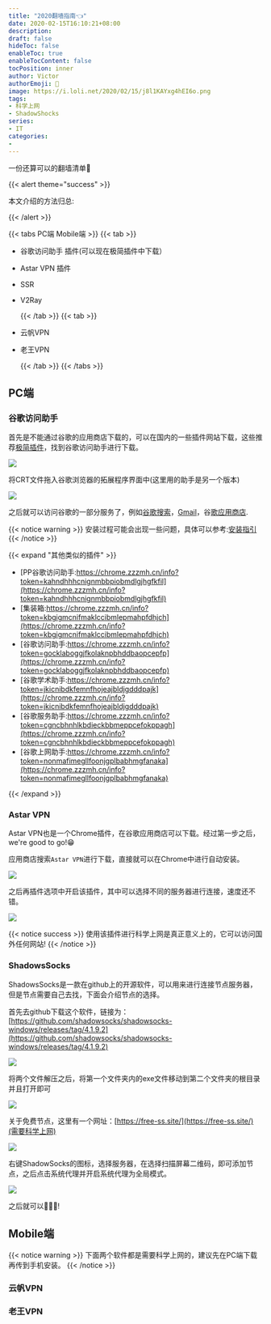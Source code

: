 ```yaml
---
title: "2020翻墙指南👈"
date: 2020-02-15T16:10:21+08:00
description:
draft: false
hideToc: false
enableToc: true
enableTocContent: false
tocPosition: inner
author: Victor
authorEmoji: 👻
image: https://i.loli.net/2020/02/15/j8l1KAYxg4hEI6o.png
tags:
- 科学上网
- ShadowShocks
series:
- IT
categories:
-
---
```


一份还算可以的翻墙清单:card_index:

<!--more-->

{{< alert theme="success" >}}

本文介绍的方法归总:

{{< /alert >}}

{{< tabs PC端 Mobile端 >}}
  {{< tab >}}

- 谷歌访问助手 插件(可以现在极简插件中下载）
- Astar VPN 插件
- SSR
- V2Ray

  {{< /tab >}}
  {{< tab >}}

* 云帆VPN
* 老王VPN

  {{< /tab >}}
{{< /tabs >}}

## PC端

### 谷歌访问助手

首先是不能通过谷歌的应用商店下载的，可以在国内的一些插件网站下载，这些推荐[极简插件](https://chrome.zzzmh.cn/)，找到谷歌访问助手进行下载。

![](https://i.loli.net/2020/02/15/Uw5Mbl28tV1ZxIv.png)

将CRT文件拖入谷歌浏览器的拓展程序界面中(这里用的助手是另一个版本)

![](https://i.loli.net/2020/02/15/u5RtMNYjCoVQacw.png)

之后就可以访问谷歌的一部分服务了，例如[谷歌搜索](https://www.google.com/)，[Gmail](https://mail.google.com/mail/u/0/#inbox)，谷[歌应用商店](https://chrome.google.com/webstore).

{{< notice warning >}}
安装过程可能会出现一些问题，具体可以参考:[安装指引](https://chrome.zzzmh.cn/help?token=setup)
{{< /notice >}}

{{< expand "其他类似的插件" >}}

* [PP谷歌访问助手:https://chrome.zzzmh.cn/info?token=kahndhhhcnignmbbpiobmdlgjhgfkfil](https://chrome.zzzmh.cn/info?token=kahndhhhcnignmbbpiobmdlgjhgfkfil)
* [集装箱:https://chrome.zzzmh.cn/info?token=kbgigmcnifmaklccibmlepmahpfdhjch](https://chrome.zzzmh.cn/info?token=kbgigmcnifmaklccibmlepmahpfdhjch)
* [谷歌访问助手:https://chrome.zzzmh.cn/info?token=gocklaboggjfkolaknpbhddbaopcepfp](https://chrome.zzzmh.cn/info?token=gocklaboggjfkolaknpbhddbaopcepfp)
* [谷歌学术助手:https://chrome.zzzmh.cn/info?token=jkicnibdkfemnfhojeajbldjgdddpajk](https://chrome.zzzmh.cn/info?token=jkicnibdkfemnfhojeajbldjgdddpajk)
* [谷歌服务助手:https://chrome.zzzmh.cn/info?token=cgncbhnhlkbdieckbbmeppcefokppagh](https://chrome.zzzmh.cn/info?token=cgncbhnhlkbdieckbbmeppcefokppagh)
* [谷歌上网助手:https://chrome.zzzmh.cn/info?token=nonmafimegllfoonjgplbabhmgfanaka](https://chrome.zzzmh.cn/info?token=nonmafimegllfoonjgplbabhmgfanaka)

{{< /expand >}}

### Astar VPN

Astar VPN也是一个Chrome插件，在谷歌应用商店可以下载。经过第一步之后，we're good to go!😁

应用商店搜索`Astar VPN`进行下载，直接就可以在Chrome中进行自动安装。

![](https://i.loli.net/2020/02/15/r3LunYZ8HPSoUNR.png)

之后再插件选项中开启该插件，其中可以选择不同的服务器进行连接，速度还不错。

![](https://i.loli.net/2020/02/15/rWNqC49EdTK1cOx.png)

{{< notice success >}}
使用该插件进行科学上网是真正意义上的，它可以访问国外任何网站! 
{{< /notice >}}

### ShadowsSocks

ShadowsSocks是一款在github上的开源软件，可以用来进行连接节点服务器，但是节点需要自己去找，下面会介绍节点的选择。

首先去github下载这个软件，链接为：[https://github.com/shadowsocks/shadowsocks-windows/releases/tag/4.1.9.2](https://github.com/shadowsocks/shadowsocks-windows/releases/tag/4.1.9.2)

![](https://i.loli.net/2020/02/15/fn8APWli2Cr49ku.png)

将两个文件解压之后，将第一个文件夹内的exe文件移动到第二个文件夹的根目录并且打开即可

![](https://i.loli.net/2020/02/15/WNJDaGKvU58luk4.png)

关于免费节点，这里有一个网址：[https://free-ss.site/](https://free-ss.site/)(需要科学上网)

![](https://i.loli.net/2020/02/15/fcC9bpTQXR3ZFmB.png)

右键ShadowSocks的图标，选择服务器，在选择扫描屏幕二维码，即可添加节点，之后点击系统代理并开启系统代理为全局模式。

![](https://i.loli.net/2020/02/15/uKOAGTbD41IHyFw.png)

之后就可以:call_me_hand::call_me_hand::call_me_hand:!





## Mobile端

{{< notice warning >}}
下面两个软件都是需要科学上网的，建议先在PC端下载再传到手机安装。
{{< /notice >}}

### 云帆VPN





### 老王VPN

